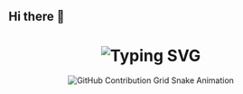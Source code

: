 ## Hi there 👋
<div align="center">
    <h1>
        <img src="https://readme-typing-svg.herokuapp.com?font=Jetbrains+mono&size=40&duration=3000&color=33FF33&center=true&vCenter=true&width=435&lines=Hey..+I'm+Ehtisham;This+is..;..my+Github..;" alt="Typing SVG"/>
    </h1>
</div>
<div align="center">
    <img src="https://raw.githubusercontent.com/ehtishamuldin/ehtishamuldin/output/github-contribution-grid-snake.svg" alt="GitHub Contribution Grid Snake Animation"/>
</div>
<!--
**ehtishamuldin/ehtishamuldin** is a ✨ _special_ ✨ repository because its `README.md` (this file) appears on your GitHub profile.

Here are some ideas to get you started:

- 🔭 I’m currently working on ...
- 🌱 I’m currently learning ...
- 👯 I’m looking to collaborate on ...
- 🤔 I’m looking for help with ...
- 💬 Ask me about ...
- 📫 How to reach me: ...
- 😄 Pronouns: ...
- ⚡ Fun fact: ...
-->
